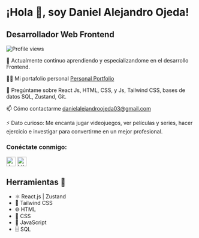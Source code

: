 # ¡Hola 👋, soy Daniel Alejandro Ojeda!
## Desarrollador Web Frontend

![Profile views](https://komarev.com/ghpvc/?username=danielojeda25&label=Vistas%20de%20perfil&color=0e75b6&style=flat)

🌱 Actualmente continuo aprendiendo y especializandome en el desarrollo Frontend.

👨‍💻 Mi portafolio personal [Personal Portfolio](https://danistrysportfolio.vercel.app/)

💬 Pregúntame sobre React Js, HTML, CSS, y Js, Tailwind CSS, bases de datos SQL, Zustand, Git.

📫 Cómo contactarme danielalejandroojeda03@gmail.com

⚡ Dato curioso: Me encanta jugar videojuegos, ver películas y series, hacer ejercicio e investigar para convertirme en un mejor profesional.

<h3 align="left">Conéctate conmigo:</h3>
<p align="left">
<a href="https://x.com/Dan_Ojeda_Dev03" target="_blank" rel="noreferrer"><img align="center" src="https://raw.githubusercontent.com/rahuldkjain/github-profile-readme-generator/master/src/images/icons/Social/twitter.svg" alt="dan_ojeda_dev03" height="25" width="25" /></a>
<a href="https://www.linkedin.com/in/danielalejandroojeda/" target="_blank" rel="noreferrer"><img align="center" src="https://raw.githubusercontent.com/rahuldkjain/github-profile-readme-generator/master/src/images/icons/Social/linked-in-alt.svg" alt="https://www.linkedin.com/in/daniel-ojeda26" height="25" width="25" /></a>
</p>


## Herramientas 🔧

- ⚛️ React.js | Zustand
- 🎨 Tailwind CSS
- 🌐 HTML
- 🎨 CSS
- 🚀 JavaScript
- 🗄️ SQL

